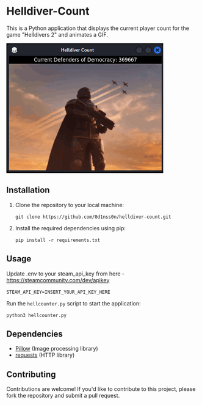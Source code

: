 # Helldiver-Count

This is a Python application that displays the current player count for the game "Helldivers 2" and animates a GIF.

![alt text](https://github.com/0d1nss0n/Helldiver-Count/raw/main/img/hellcount.png)

## Installation

1. Clone the repository to your local machine:

    ```
    git clone https://github.com/0d1nss0n/helldiver-count.git
    ```

2. Install the required dependencies using pip:

    ```
    pip install -r requirements.txt
    ```

## Usage

Update .env to your steam_api_key from here - https://steamcommunity.com/dev/apikey

    STEAM_API_KEY=INSERT_YOUR_API_KEY_HERE


Run the `hellcounter.py` script to start the application:

    python3 hellcounter.py

## Dependencies

- [Pillow](https://pypi.org/project/Pillow/) (Image processing library)
- [requests](https://pypi.org/project/requests/) (HTTP library)

## Contributing

Contributions are welcome! If you'd like to contribute to this project, please fork the repository and submit a pull request.

